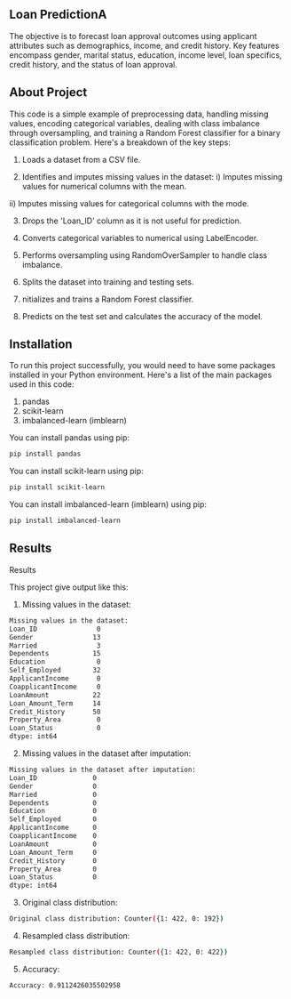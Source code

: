 
## Loan PredictionA


The objective is to forecast loan approval outcomes using applicant attributes such as demographics, income, and credit history. Key features encompass gender, marital status, education, income level, loan specifics, credit history, and the status of loan approval.
## About Project

This code is a simple example of preprocessing data, handling missing values, encoding categorical variables, dealing with class imbalance through oversampling, and training a Random Forest classifier for a binary classification problem. Here's a breakdown of the key steps:

1. Loads a dataset from a CSV file.

2. Identifies and imputes missing values in the dataset:
i) Imputes missing values for numerical columns with the mean.

ii) Imputes missing values for categorical columns with the mode.

3. Drops the 'Loan_ID' column as it is not useful for prediction.

4. Converts categorical variables to numerical using LabelEncoder.

5. Performs oversampling using RandomOverSampler to handle class imbalance.

6. Splits the dataset into training and testing sets.

7. nitializes and trains a Random Forest classifier.

8. Predicts on the test set and calculates the accuracy of the model.
## Installation

To run this project successfully, you would need to have some packages installed in your Python environment. Here's a list of the main packages used in this code:
1. pandas
2. scikit-learn
3. imbalanced-learn (imblearn)



You can install pandas using pip:

```bash
pip install pandas

```

You can install scikit-learn using pip:

```bash
pip install scikit-learn

```

You can install imbalanced-learn (imblearn) using pip:

```bash
pip install imbalanced-learn


```

## Results

Results

This project give output like this:


1. Missing values in the dataset:

```bash
Missing values in the dataset:
Loan_ID               0
Gender               13
Married               3
Dependents           15
Education             0
Self_Employed        32
ApplicantIncome       0
CoapplicantIncome     0
LoanAmount           22
Loan_Amount_Term     14
Credit_History       50
Property_Area         0
Loan_Status           0
dtype: int64

```

2. Missing values in the dataset after imputation:

```bash
Missing values in the dataset after imputation:
Loan_ID              0
Gender               0
Married              0
Dependents           0
Education            0
Self_Employed        0
ApplicantIncome      0
CoapplicantIncome    0
LoanAmount           0
Loan_Amount_Term     0
Credit_History       0
Property_Area        0
Loan_Status          0
dtype: int64

```

3. Original class distribution:

```bash
Original class distribution: Counter({1: 422, 0: 192})

```

4. Resampled class distribution:

```bash
Resampled class distribution: Counter({1: 422, 0: 422})

```

5. Accuracy:

```bash
Accuracy: 0.9112426035502958

```